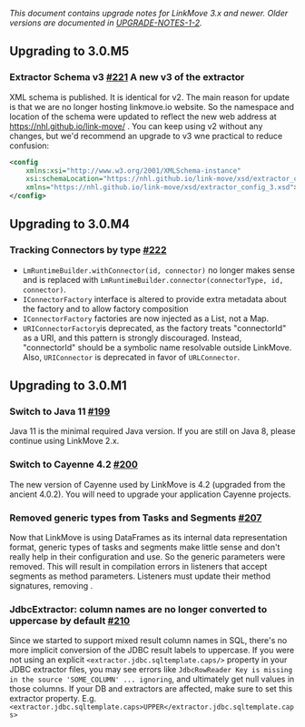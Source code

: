 _This document contains upgrade notes for LinkMove 3.x and newer. Older versions are documented in
[UPGRADE-NOTES-1-2](./UPGRADE-NOTES-1-to-2.md)._

## Upgrading to 3.0.M5

### Extractor Schema v3 [#221](https://github.com/nhl/link-move/issues/221) A new v3 of the extractor 
XML schema is published. It is identical for v2. The main reason for update is that we are no longer 
hosting linkmove.io website. So the namespace and location of the schema were updated to reflect the 
new web address at https://nhl.github.io/link-move/ . You can keep using v2 without any changes, but
we'd recommend an upgrade to v3 wne practical to reduce confusion:

```xml
<config 
    xmlns:xsi="http://www.w3.org/2001/XMLSchema-instance" 
    xsi:schemaLocation="https://nhl.github.io/link-move/xsd/extractor_config_3.xsd https://nhl.github.io/link-move/xsd/extractor_config_3.xsd"
    xmlns="https://nhl.github.io/link-move/xsd/extractor_config_3.xsd">
</config>
```

## Upgrading to 3.0.M4

### Tracking Connectors by type [#222](https://github.com/nhl/link-move/issues/222)
* `LmRuntimeBuilder.withConnector(id, connector)` no longer makes sense and is replaced with 
`LmRuntimeBuilder.connector(connectorType, id, connector)`.
* `IConnectorFactory` interface is altered to provide extra metadata about the factory and to allow factory composition
* `IConnectorFactory` factories are now injected as a List, not a Map.
* `URIConnectorFactory`is deprecated, as the factory treats "connectorId" as a URI,  and this pattern is strongly 
discouraged. Instead, "connectorId" should be a symbolic name resolvable outside LinkMove. Also, `URIConnector` is
deprecated in favor of `URLConnector`.

## Upgrading to 3.0.M1

### Switch to Java 11 [#199](https://github.com/nhl/link-move/issues/199)
Java 11 is the minimal required Java version. If you are still on Java 8, please continue using LinkMove 2.x.

### Switch to Cayenne 4.2 [#200](https://github.com/nhl/link-move/issues/200)
The new version of Cayenne used by LinkMove is 4.2 (upgraded from the ancient 4.0.2). You will need to upgrade
your application Cayenne projects.

### Removed generic types from Tasks and Segments [#207](https://github.com/nhl/link-move/issues/207)
Now that LinkMove is using DataFrames as its internal data representation format, generic types of tasks and segments
make little sense and don't really help in their configuration and use. So the generic parameters were removed. This
will result in compilation errors in listeners that accept segments as method parameters. Listeners must update their 
method signatures, removing <T>.

### JdbcExtractor: column names are no longer converted to uppercase by default [#210](https://github.com/nhl/link-move/issues/210)
Since we started to support mixed result column names in SQL, there's no more implicit conversion of the JDBC result 
labels to uppercase. If you were not using an explicit `<extractor.jdbc.sqltemplate.caps/>` property in your JDBC 
extractor files, you may see errors like `JdbcRowReader Key is missing in the source 'SOME_COLUMN' ... ignoring`, and 
ultimately get null values in those columns. If your DB and extractors are affected, make sure to set this extractor 
property. E.g. `<extractor.jdbc.sqltemplate.caps>UPPER</extractor.jdbc.sqltemplate.caps>`
